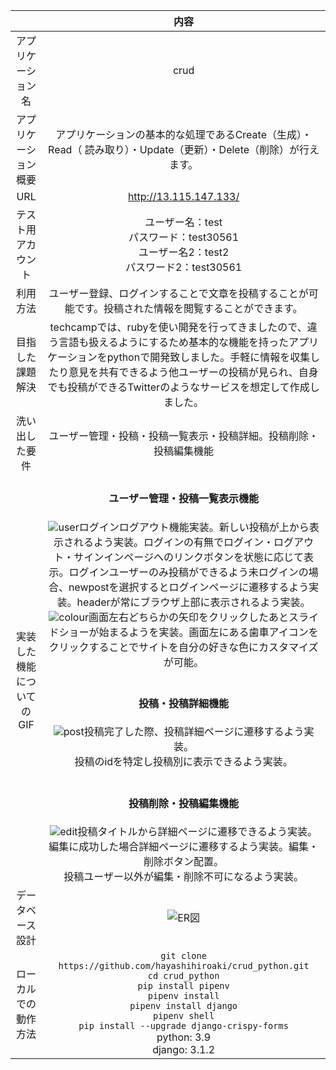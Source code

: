 |  |内容 | 
|:-----------:|:------------:|
| アプリケーション名      | crud   |
| アプリケーション概要 |アプリケーションの基本的な処理であるCreate（生成）・Read（	読み取り）・Update（更新）・Delete（削除）が行えます。|
| URL |http://13.115.147.133/|
| テスト用アカウント  |  ユーザー名：test<br>パスワード：test30561 <br>ユーザー名2：test2<br>パスワード2：test30561|
| 利用方法   | ユーザー登録、ログインすることで文章を投稿することが可能です。投稿された情報を閲覧することができます。 |
| 目指した課題解決   | techcampでは、rubyを使い開発を行ってきましたので、違う言語も扱えるようにするため基本的な機能を持ったアプリケーションをpythonで開発致しました。手軽に情報を収集したり意見を共有できるよう他ユーザーの投稿が見られ、自身でも投稿ができるTwitterのようなサービスを想定して作成しました。 |
| 洗い出した要件|ユーザー管理・投稿・投稿一覧表示・投稿詳細。投稿削除・投稿編集機能|
| 実装した機能についてのGIF|<h4>ユーザー管理・投稿一覧表示機能</h4>![user](https://gyazo.com/746d0ab5583bcb05ef7c787376503bd6.gif)ログインログアウト機能実装。新しい投稿が上から表示されるよう実装。ログインの有無でログイン・ログアウト・サインインページへのリンクボタンを状態に応じて表示。ログインユーザーのみ投稿ができるよう未ログインの場合、newpostを選択するとログインページに遷移するよう実装。headerが常にブラウザ上部に表示されるよう実装。<br>![colour](https://gyazo.com/71b729c6926f0ff66cd95df23ac7c545.gif)画面左右どちらかの矢印をクリックしたあとスライドショーが始まるようを実装。画面左にある歯車アイコンをクリックすることでサイトを自分の好きな色にカスタマイズが可能。<br><br><h4>投稿・投稿詳細機能</h4>![post](https://gyazo.com/d6f2107a06a520cdb30e5656c97a9253.gif)投稿完了した際、投稿詳細ページに遷移するよう実装。<br>投稿のidを特定し投稿別に表示できるよう実装。<br><br><h4>投稿削除・投稿編集機能</h4>![edit](https://gyazo.com/920483184ee29eed8dacfc16155ae551.gif)投稿タイトルから詳細ページに遷移できるよう実装。編集に成功した場合詳細ページに遷移するよう実装。編集・削除ボタン配置。<br>投稿ユーザー以外が編集・削除不可になるよう実装。|
| データベース設計|	![ER図](https://gyazo.com/00b45d4ff0d1a44c62b2761c3de97163.png)|
| ローカルでの動作方法|`git clone https://github.com/hayashihiroaki/crud_python.git`<br>  `cd crud_python` <br>`pip install pipenv`<br> `pipenv install`<br> `pipenv install django`<br> `pipenv shell`<br> `pip install --upgrade django-crispy-forms` <br>python: 3.9 <br>django: 3.1.2|